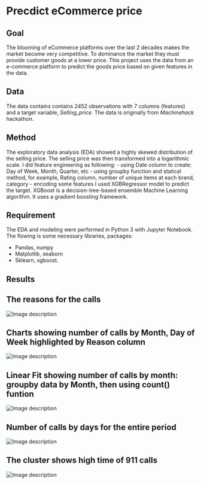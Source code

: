 # Precdict eCommerce price
## Goal
The blooming of eCommerce platforms over the last 2 decades makes the market become very competitive. To dominance the market they must provide customer goods at a lower price. This project uses the data from an e-commerce platform to predict the goods price based on given features in the data. 

## Data
The data contains contains 2452 observations with 7 columns (features) and a target variable, _Selling_price_. The data is originally from _Machinehack_ hackathon. 

## Method
The exploratory data analysis (EDA) showed a highly skewed distribution of the selling price. The selling price was then transformed into a logarithmic scale. I did feature engineering as following:
    - using Date column to create: Day of Week, Month, Quarter, etc
    - using groupby function and statical method, for example, Rating column, number of unique items at each brand, category
    - encoding some features
I used XGBRegressor model to predict the target. XGBoost is a decision-tree-based ensemble Machine Learning algorithm. It uses a gradient boosting framework. 

## Requirement
The EDA and modeling were performed in Python 3 with Jupyter Notebook. The flowing is some necessary libraries, packages:
   - Pandas, numpy
   - Matplotlib, seaborn
   - Sklearn, xgboost.
   
## Results

## The reasons for the calls

![Image description](https://github.com/lamdoanduc/911-Calls/blob/master/Plots/fig_countplot_reason_1.png)

## Charts showing number of calls by Month, Day of Week highlighted by Reason column

![Image description](https://github.com/lamdoanduc/911-Calls/blob/master/Plots/calls_by_time.png)

## Linear Fit showing number of calls by month: groupby data by Month, then using count() funtion

![Image description](https://github.com/lamdoanduc/911-Calls/blob/master/Plots/Number_of_calls_by_Month.png)

## Number of calls by days for the entire period

![Image description](https://github.com/lamdoanduc/911-Calls/blob/master/Plots/Number_of_calls_by_time.png)

## The cluster shows high time of 911 calls

![Image description](https://github.com/lamdoanduc/911-Calls/blob/master/Plots/heatmap.png)


